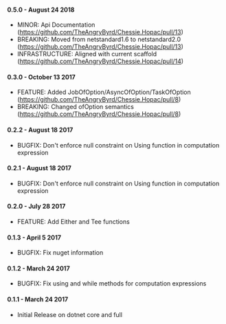 #### 0.5.0 - August 24 2018
* MINOR: Api Documentation (https://github.com/TheAngryByrd/Chessie.Hopac/pull/13)
* BREAKING: Moved from netstandard1.6 to netstandard2.0 (https://github.com/TheAngryByrd/Chessie.Hopac/pull/13)
* INFRASTRUCTURE: Aligned with current scaffold (https://github.com/TheAngryByrd/Chessie.Hopac/pull/14)

#### 0.3.0 - October 13 2017
* FEATURE: Added JobOfOption/AsyncOfOption/TaskOfOption (https://github.com/TheAngryByrd/Chessie.Hopac/pull/8)
* BREAKING: Changed ofOption semantics (https://github.com/TheAngryByrd/Chessie.Hopac/pull/8)

#### 0.2.2 - August 18 2017
* BUGFIX: Don't enforce null constraint on Using function in computation expression

#### 0.2.1 - August 18 2017
* BUGFIX: Don't enforce null constraint on Using function in computation expression

#### 0.2.0 - July 28 2017
* FEATURE: Add Either and Tee functions

#### 0.1.3 - April 5 2017
* BUGFIX: Fix nuget information

#### 0.1.2 - March 24 2017
* BUGFIX: Fix using and while methods for computation expressions

#### 0.1.1 - March 24 2017
* Initial Release on dotnet core and full
